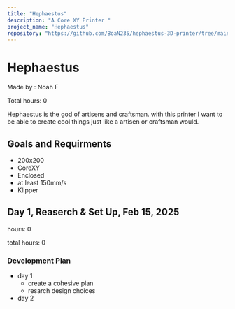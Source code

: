 ```yaml
---
title: "Hephaestus"
description: "A Core XY Printer "
project_name: "Hephaestus"
repository: "https://github.com/BoaN235/hephaestus-3D-printer/tree/main"
---
```

# Hephaestus
Made by : Noah F

Total hours: 0

Hephaestus is the god of artisens and craftsman. with this printer I want to be able to create cool things just like a artisen or craftsman would.

## Goals and Requirments
- 200x200
- CoreXY
- Enclosed
- at least 150mm/s
- Klipper

## Day 1, Reaserch & Set Up, Feb 15, 2025

hours: 0

total hours: 0

### Development Plan
- day 1
  - create a cohesive plan
  - resarch design choices 
- day 2
